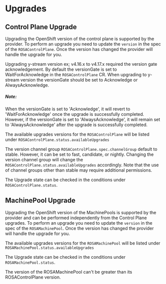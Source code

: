 # Upgrades

## Control Plane Upgrade

Upgrading the OpenShift version of the control plane is supported by the provider. To perform an upgrade you need to update the `version` in the spec of the `ROSAControlPlane`. Once the version has changed the provider will handle the upgrade for you.

Upgrading y-stream version ex; v4.16.x to v4.17.x required the version gate acknowledgement. By default the versionGate is set to WaitForAcknowledge in the `ROSAControlPlane` CR. When upgrading to y-stream version the versionGate should be set to Acknowledge or AlwaysAcknowledge.

##### Note:
When the versionGate is set to 'Acknowledge', it will revert to 'WaitForAcknowledge' once the upgrade is successfully completed. However, if the versionGate is set to 'AlwaysAcknowledge', it will remain set to 'AlwaysAcknowledge' after the upgrade is successfully completed.

The available upgrades versions for the `ROSAControlPlane` will be listed under `ROSAControlPlane.status.availableUpgrades`

The version channel group `ROSAControlPlane.spec.channelGroup` default to stable. However, it can be set to fast, candidate, or nightly. Changing the version channel group will change the `ROSAControlPlane.status.availableUpgrades` accordingly. Note that the use of channel groups other than stable may require additional permissions.

The Upgrade state can be checked in the conditions under `ROSAControlPlane.status`.

## MachinePool Upgrade

Upgrading the OpenShift version of the MachinePools is supported by the provider and can be performed independently from the Control Plane upgrades. To perform an upgrade you need to update the `version` in the spec of the `ROSAMachinePool`. Once the version has changed the provider will handle the upgrade for you.

The available upgrades versions for the `ROSAMachinePool` will be listed under `ROSAMachinePool.status.availableUpgrades`

The Upgrade state can be checked in the conditions under `ROSAMachinePool.status`.

The version of the ROSAMachinePool can't be greater than its ROSAControlPlane version.
